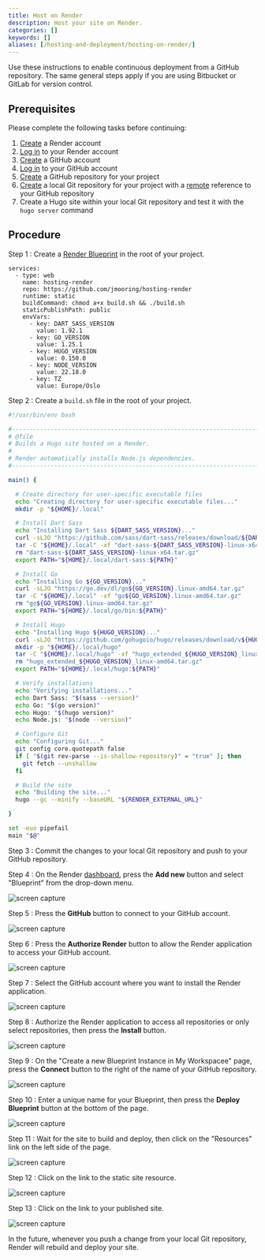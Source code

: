 ```yaml
---
title: Host on Render
description: Host your site on Render.
categories: []
keywords: []
aliases: [/hosting-and-deployment/hosting-on-render/]
---
```


Use these instructions to enable continuous deployment from a GitHub repository. The same general steps apply if you are using Bitbucket or GitLab for version control.

## Prerequisites

Please complete the following tasks before continuing:

1. [Create](https://dashboard.render.com/register) a Render account
1. [Log in](https://dashboard.render.com/login) to your Render account
1. [Create](https://github.com/signup) a GitHub account
1. [Log in](https://github.com/login) to your GitHub account
1. [Create](https://github.com/new) a GitHub repository for your project
1. [Create](https://git-scm.com/docs/git-init) a local Git repository for your project with a [remote](https://git-scm.com/docs/git-remote) reference to your GitHub repository
1. Create a Hugo site within your local Git repository and test it with the `hugo server` command

## Procedure

Step 1
: Create a [Render Blueprint][] in the root of your project.

  ``` {file="render.yaml" copy=true}
  services:
    - type: web
      name: hosting-render
      repo: https://github.com/jmooring/hosting-render
      runtime: static
      buildCommand: chmod a+x build.sh && ./build.sh
      staticPublishPath: public
      envVars:
        - key: DART_SASS_VERSION
          value: 1.92.1
        - key: GO_VERSION
          value: 1.25.1
        - key: HUGO_VERSION
          value: 0.150.0
        - key: NODE_VERSION
          value: 22.18.0
        - key: TZ
          value: Europe/Oslo
  ```

Step 2
: Create a `build.sh` file in the root of your project.

  ```sh {file="build.sh" copy=true}
  #!/usr/bin/env bash

  #------------------------------------------------------------------------------
  # @file
  # Builds a Hugo site hosted on a Render.
  #
  # Render automatically installs Node.js dependencies.
  #------------------------------------------------------------------------------

  main() {

    # Create directory for user-specific executable files
    echo "Creating directory for user-specific executable files..."
    mkdir -p "${HOME}/.local"

    # Install Dart Sass
    echo "Installing Dart Sass ${DART_SASS_VERSION}..."
    curl -sLJO "https://github.com/sass/dart-sass/releases/download/${DART_SASS_VERSION}/dart-sass-${DART_SASS_VERSION}-linux-x64.tar.gz"
    tar -C "${HOME}/.local" -xf "dart-sass-${DART_SASS_VERSION}-linux-x64.tar.gz"
    rm "dart-sass-${DART_SASS_VERSION}-linux-x64.tar.gz"
    export PATH="${HOME}/.local/dart-sass:${PATH}"

    # Install Go
    echo "Installing Go ${GO_VERSION}..."
    curl -sLJO "https://go.dev/dl/go${GO_VERSION}.linux-amd64.tar.gz"
    tar -C "${HOME}/.local" -xf "go${GO_VERSION}.linux-amd64.tar.gz"
    rm "go${GO_VERSION}.linux-amd64.tar.gz"
    export PATH="${HOME}/.local/go/bin:${PATH}"

    # Install Hugo
    echo "Installing Hugo ${HUGO_VERSION}..."
    curl -sLJO "https://github.com/gohugoio/hugo/releases/download/v${HUGO_VERSION}/hugo_extended_${HUGO_VERSION}_linux-amd64.tar.gz"
    mkdir -p "${HOME}/.local/hugo"
    tar -C "${HOME}/.local/hugo" -xf "hugo_extended_${HUGO_VERSION}_linux-amd64.tar.gz"
    rm "hugo_extended_${HUGO_VERSION}_linux-amd64.tar.gz"
    export PATH="${HOME}/.local/hugo:${PATH}"

    # Verify installations
    echo "Verifying installations..."
    echo Dart Sass: "$(sass --version)"
    echo Go: "$(go version)"
    echo Hugo: "$(hugo version)"
    echo Node.js: "$(node --version)"

    # Configure Git
    echo "Configuring Git..."
    git config core.quotepath false
    if [ "$(git rev-parse --is-shallow-repository)" = "true" ]; then
      git fetch --unshallow
    fi

    # Build the site
    echo "Building the site..."
    hugo --gc --minify --baseURL "${RENDER_EXTERNAL_URL}"

  }

  set -euo pipefail
  main "$@"
  ```

Step 3
: Commit the changes to your local Git repository and push to your GitHub repository.

Step 4
: On the Render [dashboard][], press the **Add new** button and select "Blueprint" from the drop-down menu.

  ![screen capture](render-01.png)

Step 5
: Press the **GitHub** button to connect to your GitHub account.

  ![screen capture](render-02.png)

Step 6
: Press the **Authorize Render** button to allow the Render application to access your GitHub account.

  ![screen capture](render-03.png)

Step 7
: Select the GitHub account where you want to install the Render application.

  ![screen capture](render-04.png)

Step 8
: Authorize the Render application to access all repositories or only select repositories, then press the **Install** button.

![screen capture](render-05.png)

Step 9
: On the "Create a new Blueprint Instance in My Workspacee" page, press the **Connect** button to the right of the name of your GitHub repository.

  ![screen capture](render-06.png)

Step 10
: Enter a unique name for your Blueprint, then press the **Deploy Blueprint** button at the bottom of the page.

  ![screen capture](render-07.png)

Step 11
: Wait for the site to build and deploy, then click on the "Resources" link on the left side of the page.

  ![screen capture](render-08.png)

Step 12
: Click on the link to the static site resource.

  ![screen capture](render-09.png)

Step 13
: Click on the link to your published site.

  ![screen capture](render-10.png)

In the future, whenever you push a change from your local Git repository, Render will rebuild and deploy your site.

[Render Blueprint]: https://render.com/docs/blueprint-spec
[dashboard]: https://dashboard.render.com/
